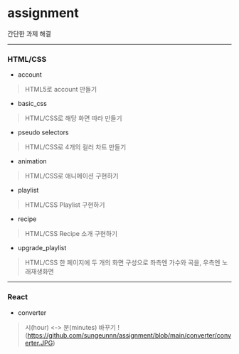 # assignment
간단한 과제 해결


***
### __HTML/CSS__

* account
> HTML5로 account 만들기 

* basic_css
> HTML/CSS로 해당 화면 따라 만들기

* pseudo selectors
> HTML/CSS로 4개의 컬러 차트 만들기

* animation
> HTML/CSS로 애니메이션 구현하기

* playlist
> HTML/CSS Playlist 구현하기

* recipe
> HTML/CSS Recipe 소개 구현하기

* upgrade_playlist
> HTML/CSS 한 페이지에 두 개의 화면 구성으로 좌측엔 가수와 곡을, 우측엔 노래재생화면 


***
### __React__

* converter
> 시(hour) <-> 분(minutes) 바꾸기
>!(https://github.com/sungeunnn/assignment/blob/main/converter/converter.JPG)
